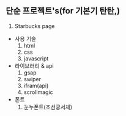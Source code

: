 ## 단순 프로젝트's(for 기본기 탄탄,)

1. Starbucks page
 - 사용 기술
     1. html
     2. css
     3. javascript
  - 라이브러리 & api
    1. gsap
    2. swiper
    3. ifram(api)
    4. scrollmagic
  - 폰트
    1. 눈누폰트(조선궁서체)
